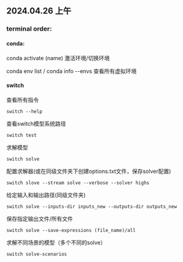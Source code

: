 ## 2024.04.26 上午

### terminal order:

#### conda:

conda activate (name)  激活环境/切换环境

conda env list  /  conda info --envs  查看所有虚拟环境

#### switch

查看所有指令

```
switch --help
```

查看switch模型系统路径

```
switch test
```

求解模型

```
switch solve
```

配置求解器(或在同级文件夹下创建options.txt文件，保存solver配置)

```
switch slove --stream solve --verbose --solver highs
```

给定输入和输出路径(同级文件夹)

```
switch solve --inputs-dir inputs_new --outputs-dir outputs_new
```

保存指定输出文件/所有文件

```
switch solve --save-expressions (file_name)/all
```

求解不同场景的模型（多个不同的solve）

```
switch solve-scenarios
```
